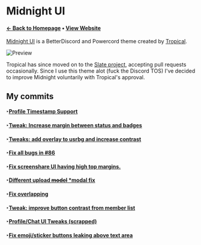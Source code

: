 # Midnight UI
#### [← Back to Homepage](https://fluffapparition.github.io/) • [View Website](https://tropix126.github.io/BetterDiscordStuff/midnight/)

[Midnight UI](https://github.com/Tropix126/BetterDiscordStuff/tree/fa5eece504a7f0aa92f5ec97fd9644893773355e/midnight) is a BetterDiscord and Powercord theme created by [Tropical](https://github.com/Tropix126).

![Preview](https://files.gamebanana.com/bitpit/screenshot_20201028_140600.png)

Tropical has since moved on to the [Slate project](https://discordstyles.github.io/slate-theme/), accepting pull requests occasionally. Since I use this theme alot (fuck the Discord TOS) I've decided to improve Midnight voluntarily with Tropical's approval.

## My commits
#### ‣[Profile Timestamp Support](https://github.com/Tropix126/BetterDiscordStuff/pull/94)
#### ‣[Tweak: Increase margin between status and badges](https://github.com/Tropix126/BetterDiscordStuff/pull/93)
#### ‣[Tweaks: add overlay to usrbg and increase contrast](https://github.com/Tropix126/BetterDiscordStuff/pull/92)
#### ‣[Fix all bugs in #86](https://github.com/Tropix126/BetterDiscordStuff/pull/88)
#### ‣[Fix screenshare UI having high top margins.](https://github.com/Tropix126/BetterDiscordStuff/pull/90)
#### ‣[Different upload ~~model~~ \*modal fix](https://github.com/Tropix126/BetterDiscordStuff/pull/95)
#### ‣[Fix overlapping](https://github.com/Tropix126/BetterDiscordStuff/pull/96)
#### ‣[Tweak: improve button contrast from member list](https://github.com/Tropix126/BetterDiscordStuff/pull/98)
#### ‣[Profile/Chat UI Tweaks (scrapped)](https://github.com/Tropix126/BetterDiscordStuff/pull/99)
#### ‣[Fix emoji/sticker buttons leaking above text area](https://github.com/Tropix126/BetterDiscordStuff/pull/100)
